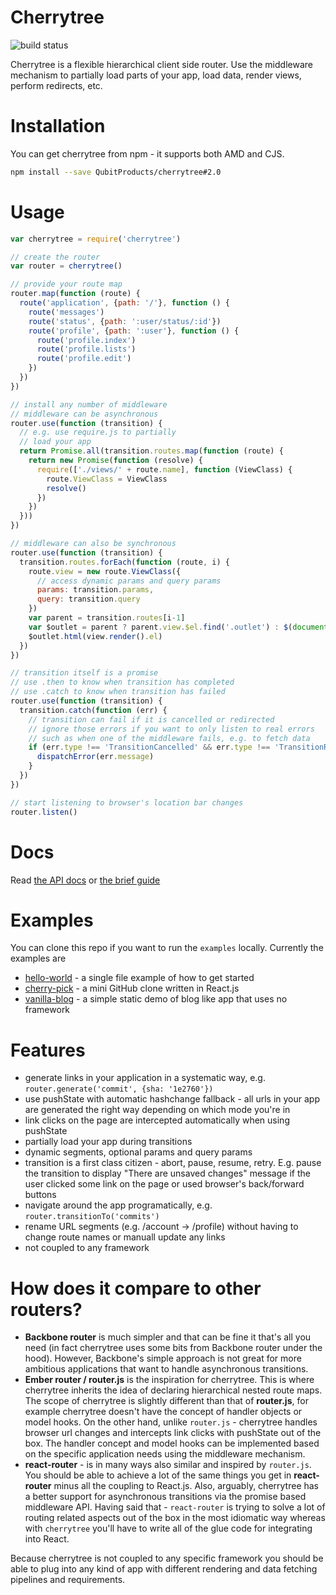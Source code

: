 # Cherrytree

![build status](https://www.codeship.io/projects/aa5e37b0-aeb1-0131-dd5f-06fd12e6a611/status)

Cherrytree is a flexible hierarchical client side router. Use the middleware mechanism to partially load parts of your app, load data, render views, perform redirects, etc.

# Installation

You can get cherrytree from npm - it supports both AMD and CJS.

```sh
npm install --save QubitProducts/cherrytree#2.0
```

# Usage

```js
var cherrytree = require('cherrytree')

// create the router
var router = cherrytree()

// provide your route map
router.map(function (route) {
  route('application', {path: '/'}, function () {
    route('messages')
    route('status', {path: ':user/status/:id'})
    route('profile', {path: ':user'}, function () {
      route('profile.index')
      route('profile.lists')
      route('profile.edit')
    })
  })
})

// install any number of middleware
// middleware can be asynchronous
router.use(function (transition) {
  // e.g. use require.js to partially
  // load your app
  return Promise.all(transition.routes.map(function (route) {
    return new Promise(function (resolve) {
      require(['./views/' + route.name], function (ViewClass) {
        route.ViewClass = ViewClass
        resolve()
      })
    })
  }))
})

// middleware can also be synchronous
router.use(function (transition) {
  transition.routes.forEach(function (route, i) {
    route.view = new route.ViewClass({
      // access dynamic params and query params
      params: transition.params,
      query: transition.query
    })
    var parent = transition.routes[i-1]
    var $outlet = parent ? parent.view.$el.find('.outlet') : $(document.body)
    $outlet.html(view.render().el)
  })
})

// transition itself is a promise
// use .then to know when transition has completed
// use .catch to know when transition has failed
router.use(function (transition) {
  transition.catch(function (err) {
    // transition can fail if it is cancelled or redirected
    // ignore those errors if you want to only listen to real errors
    // such as when one of the middleware fails, e.g. to fetch data
    if (err.type !== 'TransitionCancelled' && err.type !== 'TransitionRedirected') {
      dispatchError(err.message)
    }
  })
})

// start listening to browser's location bar changes
router.listen()

```

# Docs

Read [the API docs](docs/api.md) or [the brief guide](docs/guide.md)

# Examples

You can clone this repo if you want to run the `examples` locally. Currently the examples are

* [hello-world](examples/hello-world) - a single file example of how to get started
* [cherry-pick](examples/cherry-pick) - a mini GitHub clone written in React.js
* [vanilla-blog](examples/vanilla-blog) - a simple static demo of blog like app that uses no framework

# Features

* generate links in your application in a systematic way, e.g. `router.generate('commit', {sha: '1e2760'})`
* use pushState with automatic hashchange fallback - all urls in your app are generated the right way depending on which mode you're in
* link clicks on the page are intercepted automatically when using pushState
* partially load your app during transitions
* dynamic segments, optional params and query params
* transition is a first class citizen - abort, pause, resume, retry. E.g. pause the transition to display "There are unsaved changes" message if the user clicked some link on the page or used browser's back/forward buttons
* navigate around the app programatically, e.g. `router.transitionTo('commits')`
* rename URL segments (e.g. /account -> /profile) without having to change route names or manuall update any links
* not coupled to any framework

# How does it compare to other routers?

* **Backbone router** is much simpler and that can be fine it that's all you need (in fact cherrytree uses some bits from Backbone router under the hood). However, Backbone's simple approach is not great for more ambitious applications that want to handle asynchronous transitions.
* **Ember router / router.js** is the inspiration for cherrytree. This is where cherrytree inherits the idea of declaring hierarchical nested route maps. The scope of cherrytree is slightly different than that of **router.js**, for example cherrytree doesn't have the concept of handler objects or model hooks. On the other hand, unlike `router.js` - cherrytree handles browser url changes and intercepts link clicks with pushState out of the box. The handler concept and model hooks can be implemented based on the specific application needs using the middleware mechanism.
* **react-router** - is in many ways also similar and inspired by `router.js`. You should be able to achieve a lot of the same things you get in **react-router** minus all the coupling to React.js. Also, arguably, cherrytree has a better support for asynchronous transitions via the promise based middleware API. Having said that - `react-router` is trying to solve a lot of routing related aspects out of the box in the most idiomatic way whereas with `cherrytree` you'll have to write all of the glue code for integrating into React.

Because cherrytree is not coupled to any specific framework you should be able to plug into any kind of app with different rendering and data fetching pipelines and requirements.
